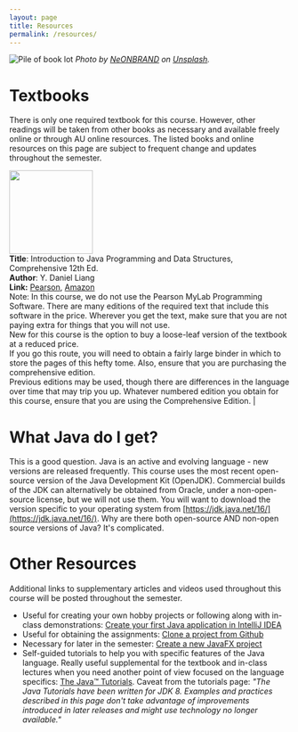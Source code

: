```yaml
---
layout: page
title: Resources
permalink: /resources/
---
```


![Pile of book lot](/img/neonbrand-uEcSKKDB1pg-unsplash-med.jpg)
*Photo by <a href="https://unsplash.com/@neonbrand?utm_source=unsplash&utm_medium=referral&utm_content=creditCopyText">NeONBRAND</a> on <a href="https://unsplash.com/s/photos/java-books?utm_source=unsplash&utm_medium=referral&utm_content=creditCopyText">Unsplash</a>.*

# Textbooks

There is only one required textbook for this course. However, other readings will be taken from other books as necessary and available freely online or through AU online resources. The listed books and online resources on this page are subject to frequent change and updates throughout the semester. 

 <img src="/img/intro12eComprehensive.jpg" width="150px">  <br> **Title**: Introduction to Java Programming and Data Structures, Comprehensive 12th Ed. <br> **Author**: Y. Daniel Liang <br>
**Link:** <a href="https://www.pearson.com/store/p/introduction-to-java-programming-and-data-structures-comprehensive-version/P100002776386/9780136520153">Pearson</a>, <a href="https://smile.amazon.com/Introduction-Programming-Structures-Comprehensive-Version/dp/0136520154/">Amazon</a><br>
Note: In this course, we do not use the Pearson MyLab Programming Software. There are many editions of the required text that include this software in the price. Wherever you get the text, make sure that you are not paying extra for things that you will not use. <br>  New for this course is the option to buy a loose-leaf version of the textbook at a reduced price. <br> If you go this route, you will need to obtain a fairly large binder in which to store the pages of this hefty tome. Also, ensure that you are purchasing the comprehensive edition. <br>  Previous editions may be used, though there are differences in the language over time that may trip you up. Whatever numbered edition you obtain for this course, ensure that you are using the Comprehensive Edition. |

# What Java do I get?
This is a good question. Java is an active and evolving language - new versions are released frequently. This course uses the most recent open-source version of the Java Development Kit (OpenJDK). Commercial builds of the JDK can alternatively be obtained from Oracle, under a non-open-source license, but we will not use them. You will want to download the version specific to your operating system from [https://jdk.java.net/16/](https://jdk.java.net/16/). Why are there both open-source AND non-open source versions of Java? It's complicated. 

# Other Resources
Additional links to supplementary articles and videos used throughout this course will be posted throughout the semester.
 
- Useful for creating your own hobby projects or following along with in-class demonstrations: [Create your first Java application in IntelliJ IDEA](https://www.jetbrains.com/help/idea/creating-and-running-your-first-java-application.html)
- Useful for obtaining the assignments: [Clone a project from Github](https://blog.jetbrains.com/idea/2020/10/clone-a-project-from-github/)
- Necessary for later in the semester: [Create a new JavaFX project](https://www.jetbrains.com/help/idea/javafx.html)
- Self-guided tutorials to help you with specific features of the Java language. Really useful supplemental for the textbook and in-class lectures when you need another point of view focused on the language specifics: [The Java™ Tutorials](https://docs.oracle.com/javase/tutorial/). Caveat from the tutorials page: *"The Java Tutorials have been written for JDK 8. Examples and practices described in this page don't take advantage of improvements introduced in later releases and might use technology no longer available."*
